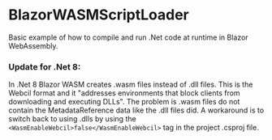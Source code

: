 # BlazorWASMScriptLoader

Basic example of how to compile and run .Net code at runtime in Blazor WebAssembly.


### Update for .Net 8:
In .Net 8 Blazor WASM creates .wasm files instead of .dll files. 
This is the Webcil format and it "addresses environments that block clients from downloading and executing DLLs". 
The problem is .wasm files do not contain the MetadataReference data like the .dll files did. A workaround is to switch back to using .dlls by using the ```<WasmEnableWebcil>false</WasmEnableWebcil>``` tag in the project .csproj file.

